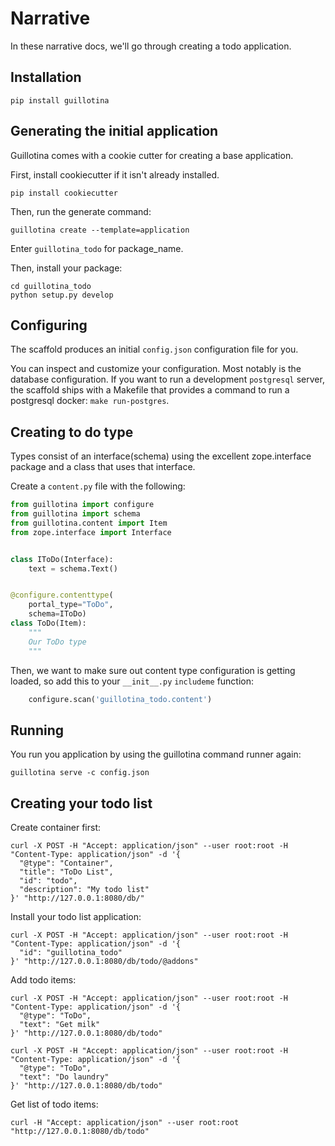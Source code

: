 # Narrative

In these narrative docs, we'll go through creating a todo application.


## Installation


```
pip install guillotina
```


## Generating the initial application

Guillotina comes with a cookie cutter for creating a base application.

First, install cookiecutter if it isn't already installed.

```
pip install cookiecutter
```

Then, run the generate command:

```
guillotina create --template=application
```

Enter `guillotina_todo` for package_name.

Then, install your package:

```
cd guillotina_todo
python setup.py develop
```

## Configuring

The scaffold produces an initial `config.json` configuration file for you.

You can inspect and customize your configuration. Most notably is the database
configuration. If you want to run a development `postgresql` server, the
scaffold ships with a Makefile that provides a command to run a postgresql
docker: `make run-postgres`.


## Creating to do type

Types consist of an interface(schema) using the excellent zope.interface package
and a class that uses that interface.

Create a `content.py` file with the following:

```python
from guillotina import configure
from guillotina import schema
from guillotina.content import Item
from zope.interface import Interface


class IToDo(Interface):
    text = schema.Text()


@configure.contenttype(
    portal_type="ToDo",
    schema=IToDo)
class ToDo(Item):
    """
    Our ToDo type
    """
```

Then, we want to make sure out content type configuration is getting loaded,
so add this to your `__init__.py` `includeme` function:

```python
    configure.scan('guillotina_todo.content')
```

## Running

You run you application by using the guillotina command runner again:

```
guillotina serve -c config.json
```


## Creating your todo list

Create container first:

```
curl -X POST -H "Accept: application/json" --user root:root -H "Content-Type: application/json" -d '{
  "@type": "Container",
  "title": "ToDo List",
  "id": "todo",
  "description": "My todo list"
}' "http://127.0.0.1:8080/db/"
```


Install your todo list application:

```
curl -X POST -H "Accept: application/json" --user root:root -H "Content-Type: application/json" -d '{
  "id": "guillotina_todo"
}' "http://127.0.0.1:8080/db/todo/@addons"
```


Add todo items:

```
curl -X POST -H "Accept: application/json" --user root:root -H "Content-Type: application/json" -d '{
  "@type": "ToDo",
  "text": "Get milk"
}' "http://127.0.0.1:8080/db/todo"
```

```
curl -X POST -H "Accept: application/json" --user root:root -H "Content-Type: application/json" -d '{
  "@type": "ToDo",
  "text": "Do laundry"
}' "http://127.0.0.1:8080/db/todo"
```


Get list of todo items:

```
curl -H "Accept: application/json" --user root:root "http://127.0.0.1:8080/db/todo"
```
